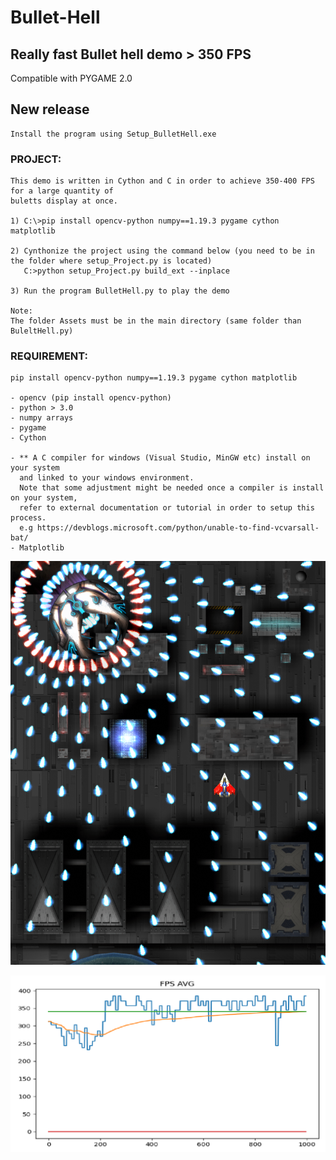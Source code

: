 # Bullet-Hell

## Really fast Bullet hell demo > 350 FPS 
Compatible with PYGAME 2.0 

## New release 
```
Install the program using Setup_BulletHell.exe
```

### PROJECT:
```
This demo is written in Cython and C in order to achieve 350-400 FPS for a large quantity of 
buletts display at once.

1) C:\>pip install opencv-python numpy==1.19.3 pygame cython matplotlib

2) Cynthonize the project using the command below (you need to be in the folder where setup_Project.py is located)
   C:>python setup_Project.py build_ext --inplace

3) Run the program BulletHell.py to play the demo

Note:
The folder Assets must be in the main directory (same folder than BuleltHell.py)
```

### REQUIREMENT:
```
pip install opencv-python numpy==1.19.3 pygame cython matplotlib

- opencv (pip install opencv-python)
- python > 3.0
- numpy arrays
- pygame
- Cython

- ** A C compiler for windows (Visual Studio, MinGW etc) install on your system 
  and linked to your windows environment.
  Note that some adjustment might be needed once a compiler is install on your system, 
  refer to external documentation or tutorial in order to setup this process.
  e.g https://devblogs.microsoft.com/python/unable-to-find-vcvarsall-bat/
- Matplotlib 
```
![alt text](https://github.com/yoyoberenguer/Bullet-Hell/blob/master/screenshot1655.png)


![alt text](https://github.com/yoyoberenguer/Bullet-Hell/blob/master/FPS.png)

